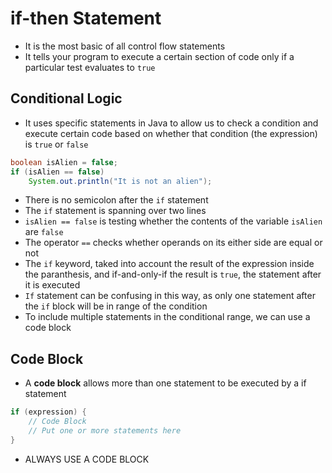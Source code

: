 # if-then Statement

- It is the most basic of all control flow statements
- It tells your program to execute a certain section of code only if a particular test evaluates to `true`

## Conditional Logic

- It uses specific statements in Java to allow us to check a condition and execute certain code based on whether that condition (the expression) is `true` or `false`

```java
boolean isAlien = false;
if (isAlien == false)
    System.out.println("It is not an alien");
```

- There is no semicolon after the `if` statement
- The `if` statement is spanning over two lines
- `isAlien == false` is testing whether the contents of the variable `isAlien` are `false`
- The operator `==` checks whether operands on its either side are equal or not
- The `if` keyword, taked into account the result of the expression inside the paranthesis, and if-and-only-if the result is `true`, the statement after it is executed
- `If` statement can be confusing in this way, as only one statement after the `if` block will be in range of the condition
- To include multiple statements in the conditional range, we can use a code block

## Code Block

- A **code block** allows more than one statement to be executed by a if statement

```java
if (expression) {
    // Code Block
    // Put one or more statements here
}
```

- ALWAYS USE A CODE BLOCK
